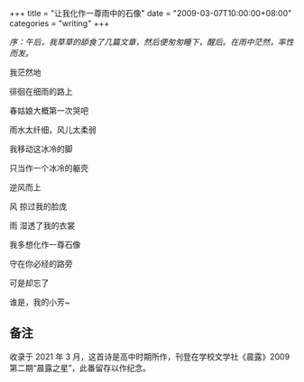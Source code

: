 +++
title = "让我化作一尊雨中的石像"
date = "2009-03-07T10:00:00+08:00"
categories = "writing"
+++


*序：午后，我草草的舔食了几篇文章，然后便匆匆睡下，醒后。在雨中茫然，率性而发。*


我茫然地

徘徊在细雨的路上

春姑娘大概第一次哭吧

雨水太纤细，风儿太柔弱

我移动这冰冷的脚

只当作一个冰冷的躯壳

逆风而上

风 掠过我的脸庞

雨 湿透了我的衣裳

我多想化作一尊石像

守在你必经的路旁

可是却忘了

谁是，我的小芳~


## 备注

收录于 2021 年 3 月，这首诗是高中时期所作，刊登在学校文学社《晨露》2009 第二期“晨露之星”，此番留存以作纪念。 